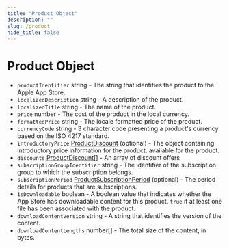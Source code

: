 ```yaml
---
title: "Product Object"
description: ""
slug: /product
hide_title: false
---
```


# Product Object

* `productIdentifier` string - The string that identifies the product to the Apple App Store.
* `localizedDescription` string - A description of the product.
* `localizedTitle` string - The name of the product.
* `price` number - The cost of the product in the local currency.
* `formattedPrice` string - The locale formatted price of the product.
* `currencyCode` string - 3 character code presenting a product's currency based on the ISO 4217 standard.
* `introductoryPrice` [ProductDiscount](product-discount.md) (optional) - The object containing introductory price information for the product.
available for the product.
* `discounts` [ProductDiscount](product-discount.md)[] - An array of discount offers
* `subscriptionGroupIdentifier` string - The identifier of the subscription group to which the subscription belongs.
* `subscriptionPeriod` [ProductSubscriptionPeriod](product-subscription-period.md) (optional) - The period details for products that are subscriptions.
* `isDownloadable` boolean - A boolean value that indicates whether the App Store has downloadable content for this product. `true` if at least one file has been associated with the product.
* `downloadContentVersion` string - A string that identifies the version of the content.
* `downloadContentLengths` number[] - The total size of the content, in bytes.
